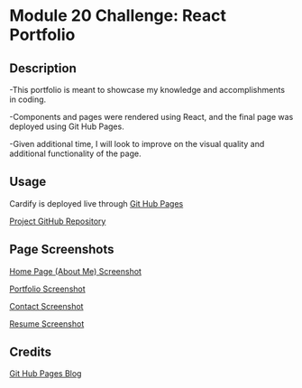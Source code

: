 # Module 20 Challenge: React Portfolio

## Description

-This portfolio is meant to showcase my knowledge and accomplishments in coding. 

-Components and pages were rendered using React, and the final page was deployed using Git Hub Pages.

-Given additional time, I will look to improve on the visual quality and additional functionality of the page.

## Usage

Cardify is deployed live through [Git Hub Pages](https://anuffisenough.github.io/react_portfolio/)

[Project GitHub Repository](https://github.com/anuffisenough/react_portfolio)

## Page Screenshots

[Home Page (About Me) Screenshot](/portfolio/public/AboutMePageScreenshot.png)

[Portfolio Screenshot](/portfolio/public/PortfolioPageScreenshot.png)

[Contact Screenshot](/portfolio/public/ContactPageScreenshot.png)

[Resume Screenshot](/portfolio/public/ResumePageScreenShot.png)

## Credits

[Git Hub Pages Blog](https://create-react-app.dev/docs/deployment/#github-pages)